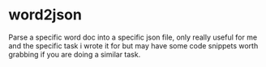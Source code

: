 # word2json
Parse a specific word doc into a specific json file, only really useful for me and the specific task i wrote it for but may have some code snippets worth grabbing if you are doing a similar task.
